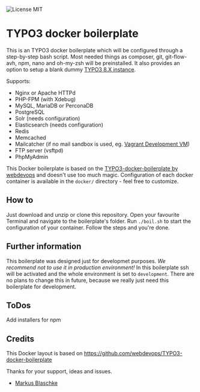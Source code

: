![License MIT](https://img.shields.io/badge/license-MIT-blue.svg?style=flat)

# TYPO3 docker boilerplate

This is an TYPO3 docker boilerplate which will be configured through a step-by-step bash script.
Most needed things as composer, git, git-flow-avh, npm, nano and oh-my-zsh will be preinstalled.
It also provides an option to setup a blank dummy [TYPO3 8.X instance](https://github.com/FinndropStudios/TYPO3-8.x-boilerplate).

Supports:

- Nginx or Apache HTTPd
- PHP-FPM (with Xdebug)
- MySQL, MariaDB or PerconaDB
- PostgreSQL
- Solr (needs configuration)
- Elasticsearch (needs configuration)
- Redis
- Memcached
- Mailcatcher (if no mail sandbox is used, eg. [Vagrant Development VM](https://github.com/webdevops/vagrant-development))
- FTP server (vsftpd)
- PhpMyAdmin

This Docker boilerplate is based on the [TYPO3-docker-boilerplate by webdevops](https://github.com/webdevops/TYPO3-docker-boilerplate) and doesn't use too much magic. Configuration of each docker container is available in the `docker/` directory - feel free to customize.


## How to

Just download and unzip or clone this repository. Open your favourite Terminal and navigate to the boilerplate's folder.
Run `./boil.sh` to start the configuration of your container. Follow the steps and you're done.

## Further information

This boilerplate was designed just for developmet purposes. *We recommend not to use it in production environment!* In this boilerplate ssh will be activated and the whole environment is set to `development`. There are no plans to change this in future, because we really just need this boilerplate for development. 

## ToDos

Add installers for npm

## Credits

This Docker layout is based on https://github.com/webdevops/TYPO3-docker-boilerplate

Thanks for your support, ideas and issues.
- [Markus Blaschke](https://github.com/mblaschke)
